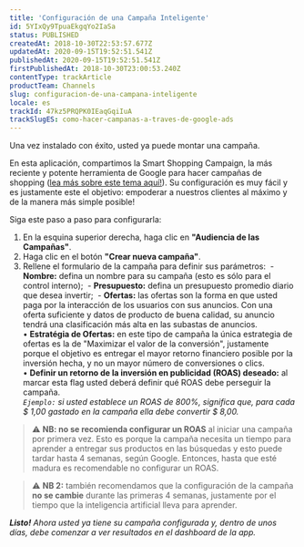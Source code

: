 ```yaml
---
title: 'Configuración de una Campaña Inteligente'
id: 5YIxQy9TpuaEkgqYo2IaSa
status: PUBLISHED
createdAt: 2018-10-30T22:53:57.677Z
updatedAt: 2020-09-15T19:52:51.541Z
publishedAt: 2020-09-15T19:52:51.541Z
firstPublishedAt: 2018-10-30T23:00:53.240Z
contentType: trackArticle
productTeam: Channels
slug: configuracion-de-una-campana-inteligente
locale: es
trackId: 47kz5PRQPK0IEaqGqiIuA
trackSlugES: como-hacer-campanas-a-traves-de-google-ads
---
```


Una vez instalado con éxito, usted ya puede montar una campaña.

En esta aplicación, compartimos la Smart Shopping Campaign, la más reciente y potente herramienta de Google para hacer campañas de shopping ([lea más sobre este tema aquí!](https://support.google.com/google-ads/answer/7457632?hl=es)). Su configuración es muy fácil y es justamente este el objetivo: empoderar a nuestros clientes al máximo y de la manera más simple posible!

Siga este paso a paso para configurarla:

1. En la esquina superior derecha, haga clic en __"Audiencia de las Campañas"__.
2. Haga clic en el botón __"Crear nueva campaña"__.
3. Rellene el formulario de la campaña para definir sus parámetros:
 - __Nombre:__ defina un nombre para su campaña (esto es sólo para el control interno);
 - __Presupuesto:__ defina un presupuesto promedio diario que desea invertir;
 - __Ofertas:__ las ofertas son la forma en que usted paga por la interacción de los usuarios con sus anuncios. Con una oferta suficiente y datos de producto de buena calidad, su anuncio tendrá una clasificación más alta en las subastas de anuncios.
    <br/>&bull; __Estratégia de Ofertas:__ en este tipo de campaña la única estrategia de ofertas es la de "Maximizar el valor de la conversión", justamente porque el objetivo es entregar el mayor retorno financiero posible por la inversión hecha, y no un mayor número de conversiones o clics.
    <br/>&bull; __Definir un retorno de la inversión en publicidad (ROAS) deseado:__ al marcar esta flag usted deberá definir qué ROAS debe perseguir la campaña.
    <br/>_`Ejemplo:` si usted establece un ROAS de 800%, significa que, para cada $ 1,00 gastado en la campaña ella debe convertir $ 8,00._

>⚠️ **NB: no se recomienda configurar un ROAS** al iniciar una campaña por primera vez. Esto es porque la campaña necesita un tiempo para aprender a entregar sus productos en las búsquedas y esto puede tardar hasta 4 semanas, según Google. Entonces, hasta que esté madura es recomendable no configurar un ROAS.

>⚠️ **NB 2:** también recomendamos que la configuración de la campaña **no se cambie** durante las primeras 4 semanas, justamente por el tiempo que la inteligencia artificial lleva para aprender.

*__Listo!__ Ahora usted ya tiene su campaña configurada y, dentro de unos días, debe comenzar a ver resultados en el dashboard de la app.*
